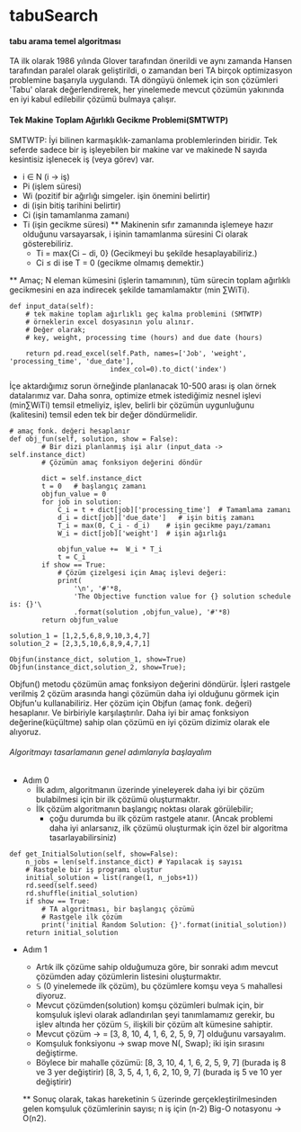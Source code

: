 # tabuSearch

#### tabu arama temel algoritması

TA ilk olarak 1986 yılında Glover tarafından önerildi ve aynı zamanda Hansen tarafından paralel olarak geliştirildi, o zamandan beri TA birçok optimizasyon problemine başarıyla uygulandı. TA döngüyü önlemek için son çözümleri 'Tabu' olarak değerlendirerek, her yinelemede mevcut çözümün yakınında en iyi kabul edilebilir çözümü bulmaya çalışır.


#### Tek Makine Toplam Ağırlıklı Gecikme Problemi(SMTWTP)
SMTWTP: İyi bilinen karmaşıklık-zamanlama problemlerinden biridir.
Tek seferde sadece bir iş işleyebilen bir makine var ve makinede N sayıda kesintisiz işlenecek iş (veya görev) var.

- i ∈ N (i -> iş)
- Pi (işlem süresi)
- Wi (pozitif bir ağırlığı simgeler. işin önemini belirtir)
- di (işin bitiş tarihini belirtir)
- Ci (işin tamamlanma zamanı)
- Ti (işin gecikme süresi)
** Makinenin sıfır zamanında işlemeye hazır olduğunu varsayarsak, i işinin tamamlanma süresini Ci olarak gösterebiliriz.
    - Ti = max{Ci − di, 0} (Gecikmeyi bu şekilde hesaplayabiliriz.)
    - Ci ≤ di ise T = 0 (gecikme olmamış demektir.)

** Amaç; N eleman kümesini (işlerin tamamının), tüm sürecin toplam ağırlıklı gecikmesini en aza indirecek şekilde tamamlamaktır (min ∑WiTi).


```
def input_data(self):
    # tek makine toplam ağırlıklı geç kalma problemini (SMTWTP)
    # örneklerin excel dosyasının yolu alınır.
    # Değer olarak;
    # key, weight, processing time (hours) and due date (hours)

    return pd.read_excel(self.Path, names=['Job', 'weight', 'processing_time', 'due_date'],
                         index_col=0).to_dict('index')
```

İçe aktardığımız sorun örneğinde planlanacak 10-500 arası iş olan örnek datalarımız var. Daha sonra, optimize etmek istediğimiz nesnel işlevi (min∑WiTi) temsil etmeliyiz, işlev, belirli bir çözümün uygunluğunu (kalitesini) temsil eden tek bir değer döndürmelidir.


```
# amaç fonk. değeri hesaplanır
def obj_fun(self, solution, show = False):
        # Bir dizi planlanmış işi alır (input_data -> self.instance_dict)
        # Çözümün amaç fonksiyon değerini döndür

        dict = self.instance_dict
        t = 0   # başlangıç zamanı
        objfun_value = 0
        for job in solution:
            C_i = t + dict[job]['processing_time']  # Tamamlama zamanı
            d_i = dict[job]['due_date']   # işin bitiş zamanı
            T_i = max(0, C_i - d_i)    # işin gecikme payı/zamanı
            W_i = dict[job]['weight']  # işin ağırlığı

            objfun_value +=  W_i * T_i
            t = C_i
        if show == True:
            # Çözüm çizelgesi için Amaç işlevi değeri:
            print(
                '\n', '#'*8,
                'The Objective function value for {} solution schedule is: {}'\
                .format(solution ,objfun_value), '#'*8)
        return objfun_value
```

```
solution_1 = [1,2,5,6,8,9,10,3,4,7]
solution_2 = [2,3,5,10,6,8,9,4,7,1]

Objfun(instance_dict, solution_1, show=True)
Objfun(instance_dict,solution_2, show=True);
```

Objfun() metodu çözümün amaç fonksiyon değerini döndürür. İşleri rastgele verilmiş 2 çözüm arasında hangi çözümün daha iyi olduğunu görmek için Objfun'u kullanabiliriz. Her çözüm için Objfun (amaç fonk. değeri) hesaplanır. Ve birbiriyle karşılaştırılır. Daha iyi bir amaç fonksiyon değerine(küçültme) sahip olan çözümü en iyi çözüm dizimiz olarak ele alıyoruz.


###### Algoritmayı tasarlamanın genel adımlarıyla başlayalım
- Adım 0
    - İlk adım, algoritmanın üzerinde yineleyerek daha iyi bir çözüm bulabilmesi için bir ilk çözümü oluşturmaktır.
    - İlk çözüm algoritmanın başlangıç noktası olarak görülebilir;
        - çoğu durumda bu ilk çözüm rastgele atanır. (Ancak problemi daha iyi anlarsanız, ilk çözümü oluşturmak için özel bir algoritma tasarlayabilirsiniz)

```
def get_InitialSolution(self, show=False):
    n_jobs = len(self.instance_dict) # Yapılacak iş sayısı
    # Rastgele bir iş programı oluştur
    initial_solution = list(range(1, n_jobs+1))
    rd.seed(self.seed)
    rd.shuffle(initial_solution)
    if show == True:
        # TA algoritması, bir başlangıç çözümü
        # Rastgele ilk çözüm
        print('initial Random Solution: {}'.format(initial_solution))
    return initial_solution
```

- Adım 1
    - Artık ilk çözüme sahip olduğumuza göre, bir sonraki adım mevcut çözümden aday çözümlerin listesini oluşturmaktır.
    - 𝕊 (0 yinelemede ilk çözüm), bu çözümlere komşu veya 𝕊 mahallesi diyoruz.
    - Mevcut çözümden(solution)  komşu çözümleri bulmak için, bir komşuluk işlevi olarak adlandırılan şeyi tanımlamamız gerekir, bu işlev altında her çözüm 𝕊, ilişkili bir çözüm alt kümesine sahiptir.
    - Mevcut çözüm -> = [3, 8, 10, 4, 1, 6, 2, 5, 9, 7] olduğunu varsayalım.
    - Komşuluk fonksiyonu -> swap move N(, Swap); iki işin sırasını değiştirme.
    - Böylece bir mahalle çözümü:
        [8, 3, 10, 4, 1, 6, 2, 5, 9, 7] (burada iş 8 ve 3 yer değiştirir)
        [8, 3, 5, 4, 1, 6, 2, 10, 9, 7] (burada iş 5 ve 10 yer değiştirir)

  ** Sonuç olarak, takas hareketinin 𝕊 üzerinde gerçekleştirilmesinden gelen komşuluk
      çözümlerinin sayısı; n iş için (n-2) Big-O notasyonu -> O(n2).
